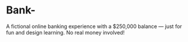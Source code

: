 # Bank-
A fictional online banking experience with a $250,000 balance — just for fun and design learning. No real money involved!
